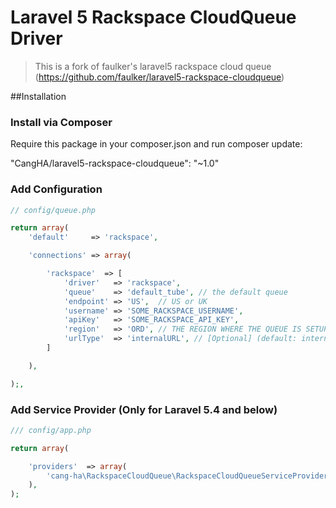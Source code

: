 # Laravel 5 Rackspace CloudQueue Driver

> This is a fork of faulker's laravel5 rackspace cloud queue (https://github.com/faulker/laravel5-rackspace-cloudqueue)

##Installation

### Install via Composer
Require this package in your composer.json and run composer update:

"CangHA/laravel5-rackspace-cloudqueue": "~1.0"

### Add Configuration

```PHP
// config/queue.php

return array(
    'default'     => 'rackspace',

    'connections' => array(

        'rackspace'  => [
            'driver'   => 'rackspace',
            'queue'    => 'default_tube', // the default queue
            'endpoint' => 'US',  // US or UK
            'username' => 'SOME_RACKSPACE_USERNAME',
            'apiKey'   => 'SOME_RACKSPACE_API_KEY',
            'region'   => 'ORD', // THE REGION WHERE THE QUEUE IS SETUP
            'urlType'  => 'internalURL', // [Optional] (default: internalURL) publicURL if connection from remote network or internalURL if connection from RackSpace network.
        ]

    ),

);,

```

### Add Service Provider (Only for Laravel 5.4 and below)

```PHP
/// config/app.php

return array(

    'providers'  => array(
        'cang-ha\RackspaceCloudQueue\RackspaceCloudQueueServiceProvider'
    ),
);

```
